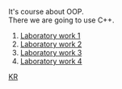It's course about OOP.  
There we are going to use C++.

1. [Laboratory work 1](docs/lab1.md)
2. [Laboratory work 2](docs/lab2.md)
3. [Laboratory work 3](docs/lab3.md)
3. [Laboratory work 4](docs/lab4.md)

[KR](https://docs.google.com/document/d/1gf12qICzy5MzlhVG8d8vzZ-4r4Nm7MhrYsGu7h3eQhQ/edit?usp=sharing)
